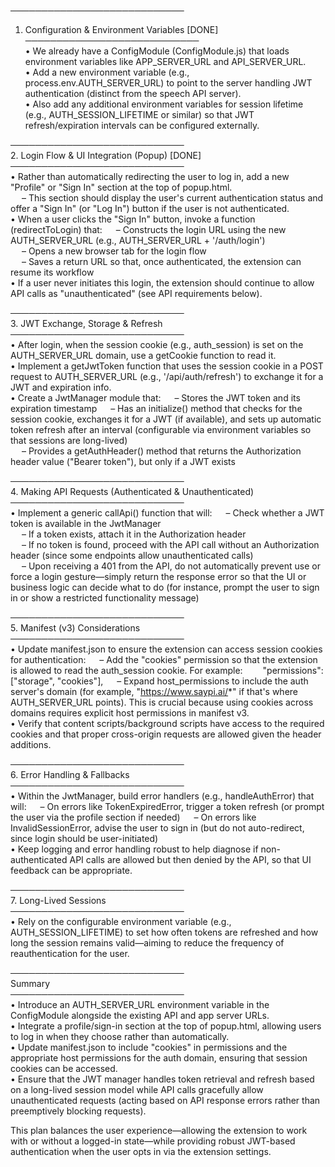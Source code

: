 ────────────────────────────  
1. Configuration & Environment Variables [DONE]  
────────────────────────────  
• We already have a ConfigModule (ConfigModule.js) that loads environment variables like APP_SERVER_URL and API_SERVER_URL.  
• Add a new environment variable (e.g., process.env.AUTH_SERVER_URL) to point to the server handling JWT authentication (distinct from the speech API server).  
• Also add any additional environment variables for session lifetime (e.g., AUTH_SESSION_LIFETIME or similar) so that JWT refresh/expiration intervals can be configured externally.  

────────────────────────────  
2. Login Flow & UI Integration (Popup) [DONE]  
────────────────────────────  
• Rather than automatically redirecting the user to log in, add a new "Profile" or "Sign In" section at the top of popup.html.  
  – This section should display the user's current authentication status and offer a "Sign In" (or "Log In") button if the user is not authenticated.  
• When a user clicks the "Sign In" button, invoke a function (redirectToLogin) that:
  – Constructs the login URL using the new AUTH_SERVER_URL (e.g., AUTH_SERVER_URL + '/auth/login')  
  – Opens a new browser tab for the login flow  
  – Saves a return URL so that, once authenticated, the extension can resume its workflow  
• If a user never initiates this login, the extension should continue to allow API calls as "unauthenticated" (see API requirements below).

────────────────────────────  
3. JWT Exchange, Storage & Refresh  
────────────────────────────  
• After login, when the session cookie (e.g., auth_session) is set on the AUTH_SERVER_URL domain, use a getCookie function to read it.  
• Implement a getJwtToken function that uses the session cookie in a POST request to AUTH_SERVER_URL (e.g., '/api/auth/refresh') to exchange it for a JWT and expiration info.  
• Create a JwtManager module that:
  – Stores the JWT token and its expiration timestamp
  – Has an initialize() method that checks for the session cookie, exchanges it for a JWT (if available), and sets up automatic token refresh after an interval (configurable via environment variables so that sessions are long-lived)  
  – Provides a getAuthHeader() method that returns the Authorization header value ("Bearer token"), but only if a JWT exists  

────────────────────────────  
4. Making API Requests (Authenticated & Unauthenticated)  
────────────────────────────  
• Implement a generic callApi() function that will:
  – Check whether a JWT token is available in the JwtManager  
  – If a token exists, attach it in the Authorization header  
  – If no token is found, proceed with the API call without an Authorization header (since some endpoints allow unauthenticated calls)  
  – Upon receiving a 401 from the API, do not automatically prevent use or force a login gesture—simply return the response error so that the UI or business logic can decide what to do (for instance, prompt the user to sign in or show a restricted functionality message)  

────────────────────────────  
5. Manifest (v3) Considerations  
────────────────────────────  
• Update manifest.json to ensure the extension can access session cookies for authentication:
  – Add the "cookies" permission so that the extension is allowed to read the auth_session cookie. For example:
  "permissions": ["storage", "cookies"],
  – Expand host_permissions to include the auth server's domain (for example, "https://www.saypi.ai/*" if that's where AUTH_SERVER_URL points). This is crucial because using cookies across domains requires explicit host permissions in manifest v3.  
• Verify that content scripts/background scripts have access to the required cookies and that proper cross-origin requests are allowed given the header additions.

────────────────────────────  
6. Error Handling & Fallbacks  
────────────────────────────  
• Within the JwtManager, build error handlers (e.g., handleAuthError) that will:
  – On errors like TokenExpiredError, trigger a token refresh (or prompt the user via the profile section if needed)
  – On errors like InvalidSessionError, advise the user to sign in (but do not auto-redirect, since login should be user-initiated)  
• Keep logging and error handling robust to help diagnose if non-authenticated API calls are allowed but then denied by the API, so that UI feedback can be appropriate.

────────────────────────────  
7. Long-Lived Sessions  
────────────────────────────  
• Rely on the configurable environment variable (e.g., AUTH_SESSION_LIFETIME) to set how often tokens are refreshed and how long the session remains valid—aiming to reduce the frequency of reauthentication for the user.

────────────────────────────  
Summary  
────────────────────────────  
• Introduce an AUTH_SERVER_URL environment variable in the ConfigModule alongside the existing API and app server URLs.  
• Integrate a profile/sign-in section at the top of popup.html, allowing users to log in when they choose rather than automatically.  
• Update manifest.json to include "cookies" in permissions and the appropriate host permissions for the auth domain, ensuring that session cookies can be accessed.  
• Ensure that the JWT manager handles token retrieval and refresh based on a long-lived session model while API calls gracefully allow unauthenticated requests (acting based on API response errors rather than preemptively blocking requests).  

This plan balances the user experience—allowing the extension to work with or without a logged-in state—while providing robust JWT-based authentication when the user opts in via the extension settings.
